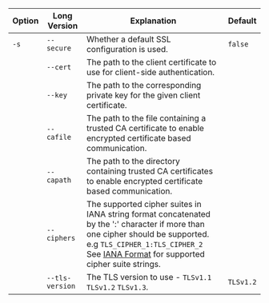 | Option     | Long Version    | Explanation                                                                                                                                                                                                                                                                                          | Default                                            |
|------------|-----------------|------------------------------------------------------------------------------------------------------------------------------------------------------------------------------------------------------------------------------------------------------------------------------------------------------|----------------------------------------------------|
| `-s`       | `--secure`      | Whether a default SSL configuration is used.                                                                                                                                                                                                                                                         | `false`                                            |
|            | `--cert`        | The path to the client certificate to use for client-side authentication.                                                                                                                                                                                                                            |                                                    |
|            | `--key`         | The path to the corresponding private key for the given client certificate.                                                                                                                                                                                                                          |                                                    |
|            | `--cafile`      | The path to the file containing a trusted CA certificate to enable encrypted certificate based communication.                                                                                                                                                                                        |                                                    |
|            | `--capath`      | The path to the directory containing trusted CA certificates to enable encrypted certificate based communication.                                                                                                                                                                                    |                                                    |
|            | `--ciphers`     | The supported cipher suites in IANA string format concatenated by the ':' character if more than one cipher should be supported. <br> e.g `TLS_CIPHER_1:TLS_CIPHER_2` <br> See [IANA Format](https://www.iana.org/assignments/tls-parameters/tls-parameters.xml) for supported cipher suite strings. |                                                    |
|            | `--tls-version` | The TLS version to use - `TLSv1.1` `TLSv1.2` `TLSv1.3`.                                                                                                                                                                                                                                              | `TLSv1.2`                                          |
